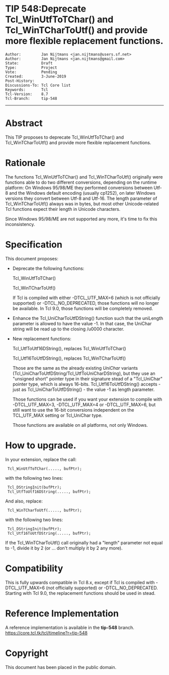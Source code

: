 # TIP 548:Deprecate Tcl\_WinUtfToTChar() and Tcl\_WinTCharToUtf() and provide more flexible replacement functions.
	Author:         Jan Nijtmans <jan.nijtmans@users.sf.net>
	Author:         Jan Nijtmans <jan.nijtmans@gmail.com>
	State:          Draft
	Type:           Project
	Vote:           Pending
	Created:        3-June-2019
	Post-History:   
	Discussions-To: Tcl Core list
	Keywords:       Tcl
	Tcl-Version:    8.7
	Tcl-Branch:     tip-548
-----

# Abstract

This TIP proposes to deprecate Tcl\_WinUtfToTChar() and Tcl\_WinTCharToUtf() and provide more flexible replacement functions.

# Rationale

The functions Tcl\_WinUtfToTChar() and Tcl\_WinTCharToUtf() originally were functions able to do two different conversions,
depending on the runtime platform: On Windows 95/98/ME they performed conversions between Utf-8 and the Windows default encoding
(usually cp1252), on later Windows versions they convert between Utf-8 and Utf-16. The length parameter of Tcl\_WinTCharToUtf()
always was in bytes, but most other Unicode-related Tcl functions expect their length in Unicode characters.

Since Windows 95/98/ME are not supported any more, it's time to fix this inconsistency.

# Specification

This document proposes:

 * Deprecate the following functions:

     Tcl\_WinUtfToTChar()

     Tcl\_WinTCharToUtf()

   If Tcl is compiled with either -DTCL\_UTF\_MAX=6 (which is not officially supported) or -DTCL\_NO\_DEPRECATED, those functions will
   no longer be available. In Tcl 9.0, those functions will be completely removed.

 * Enhance the Tcl\_UniCharToUtfDString() function such that the uniLength parameter is allowed to
   have the value -1. In that case, the UniChar string will be read up to the closing /u0000 character.

 * New replacement functions:

     Tcl\_UtfToUtf16DString(), replaces Tcl\_WinUtfToTChar()

     Tcl\_Utf16ToUtfDString(), replaces Tcl\_WinTCharToUtf()

     Those are the same as the already existing _UniChar_ variants (Tcl\_UniCharToUtfDString/Tcl\_UtfToUniCharDString), but they use an "unsigned short"
     pointer type in their signature stead of a "Tcl\_UniChar" pointer type, which is always 16-bits.
     Tcl\_Utf16ToUtfDString() accepts - just as Tcl\_UniCharToUtfDString() - the value -1 as length parameter.

     Those functions can be used if you want your extension to compile with -DTCL\_UTF\_MAX=3, -DTCL\_UTF\_MAX=4 or -DTCL\_UTF\_MAX=6,
     but still want to use the 16-bit conversions independent on the TCL\_UTF\_MAX setting or Tcl\_UniChar type.

     Those functions are available on all platforms, not only Windows.

# How to upgrade.

In your extension, replace the call:

     Tcl_WinUtfToTChar(....., bufPtr);
     
with the following two lines:

     Tcl_DStringInit(bufPtr);
     Tcl_UtfToUtf16DString(....., bufPtr);

And also, replace:

     Tcl_WinTCharToUtf(....., bufPtr);
     
with the following two lines:

     Tcl_DStringInit(bufPtr);
     Tcl_Utf16ToUtfDString(....., bufPtr);

If the Tcl\_WinTCharToUtf() call originally had a "length" parameter not equal to -1, divide it by 2 (or ... don't multiply it by 2 any more).


# Compatibility

This is fully upwards compatible in Tcl 8.x, except if Tcl is compiled with -DTCL\_UTF\_MAX=6 (not officially supported) or
-DTCL\_NO\_DEPRECATED. Starting with Tcl 9.0, the replacement functions should be used in stead.

# Reference Implementation

A reference implementation is available in  the **tip-548** branch.
<https://core.tcl.tk/tcl/timeline?r=tip-548>

# Copyright

This document has been placed in the public domain.
